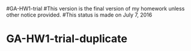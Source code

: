 #GA-HW1-trial
#This version is the final version of my homework unless other notice provided.
#This status is made on July 7, 2016
# GA-HW1-trial-duplicate
